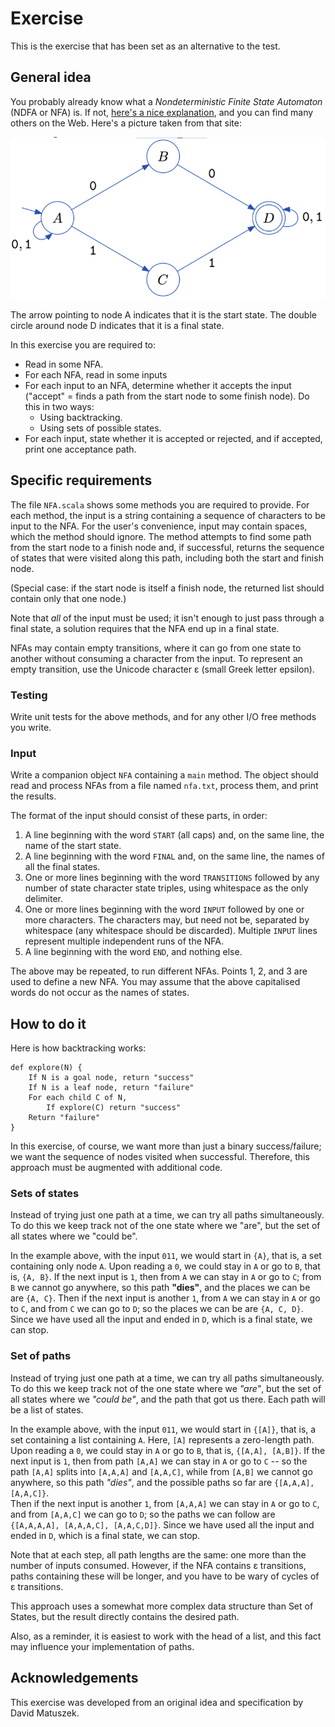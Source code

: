 # Exercise

This is the exercise that has been set as an alternative to the test.

## General idea

You probably already know what a *Nondeterministic Finite State Automaton* (NDFA or NFA) is. 
If not, [here's a nice explanation][nfa], and you can find many others on the Web.
Here's a picture taken from that site:

![example][nfa-image]

The arrow pointing to node A indicates that it is the start state. 
The double circle around node D indicates that it is a final state.

In this exercise you are required to:

+ Read in some NFA.
+ For each NFA, read in some inputs
+ For each input to an NFA, determine whether it accepts the input 
  ("accept" = finds a path from the start node to some finish node). Do this in two ways:
  	+ Using backtracking.
	+ Using sets of possible states.
+ For each input, state whether it is accepted or rejected, and if accepted, 
  print one acceptance path.

## Specific requirements

The file `NFA.scala` shows some methods you are required to provide.
For each method, the input is a string containing a sequence of characters to be input to the NFA.
For the user's convenience, input may contain spaces, which the method should ignore. 
The method attempts to find some path from the start node to a finish node and, if successful, 
returns the sequence of states that were visited along this path, including both the start and 
finish node. 

(Special case: if the start node is itself a finish node, the returned list should contain only 
that one node.) 

Note that *all* of the input must be used; it isn't enough to just pass through a final 
state, a solution requires that the NFA end up in a final state.

NFAs may contain empty transitions, where it can go from one state to another without consuming 
a character from the input. To represent an empty transition, use the Unicode character ε (small 
Greek letter epsilon). 

### Testing

Write unit tests for the above methods, and for any other I/O free methods you write.

### Input

Write a companion object `NFA` containing a `main` method. 
The object should read and process NFAs from a file named `nfa.txt`, 
process them, and print the results. 

The format of the input should consist of these parts, in order:

1. A line beginning with the word `START` (all caps) and, on the same line, the name of the 
   start state.
1. A line beginning with the word `FINAL` and, on the same line, the names of all the final states.
1. One or more lines beginning with the word `TRANSITIONS` followed by any number of 
   state character state triples, using whitespace as the only delimiter.
1. One or more lines beginning with the word `INPUT` followed by one or more characters. 
   The characters may, but need not be, separated by whitespace (any whitespace should 
   be discarded). Multiple `INPUT` lines represent multiple independent runs of the NFA.
1. A line beginning with the word `END`, and nothing else.

The above may be repeated, to run different NFAs. Points 1, 2, and 3 are used to define a new NFA. 
You may assume that the above capitalised words do not occur as the names of states.

## How to do it

Here is how backtracking works:
```
def explore(N) {
    If N is a goal node, return "success"
    If N is a leaf node, return "failure"
    For each child C of N,
        If explore(C) return "success"
    Return "failure"
}
```
In this exercise, of course, we want more than just a binary success/failure; 
we want the sequence of nodes visited when successful. 
Therefore, this approach must be augmented with additional code.

### Sets of states

Instead of trying just one path at a time, we can try all paths simultaneously. 
To do this we keep track not of the one state where we "are", but the set of all states 
where we "could be".

In the example above, with the input `011`, we would start in `{A}`, 
that is, a set containing only node `A`. 
Upon reading a `0`, we could stay in `A` or go to `B`, that is, `{A, B}`. 
If the next input is `1`, then from `A` we can stay in `A` or go to `C`; from `B` 
we cannot go anywhere, so this path **"dies"**, and the places we can be are `{A, C}`. 
Then if the next input is another `1`, from `A` we can stay in `A` or go to `C`, 
and from `C` we can go to `D`; so the places we can be are `{A, C, D}`. 
Since we have used all the input and ended in `D`, which is a final state, we can stop.

### Set of paths

Instead of trying just one path at a time, we can try all paths simultaneously. 
To do this we keep track not of the one state where we *"are"*, but the set of all states 
where we *"could be"*, and the path that got us there. Each path will be a list of states.

In the example above, with the input `011`, we would start in `{[A]}`, that is, 
a set containing a list containing `A`. 
Here, `[A]` represents a zero-length path. 
Upon reading a `0`, we could stay in `A` or go to `B`, that is, `{[A,A], [A,B]}`. 
If the next input is `1`, then from path `[A,A]` we can stay in `A` or go to `C` -- so 
the path `[A,A]` splits into `[A,A,A]` and `[A,A,C]`, while from `[A,B]` 
we cannot go anywhere, so this path *"dies"*, and the possible paths so far are 
`{[A,A,A],[A,A,C]}`.  
Then if the next input is another `1`, from `[A,A,A]` we can stay in `A` or go to `C`, 
and from `[A,A,C]` we can go to `D`; so the paths we can follow are 
`{[A,A,A,A], [A,A,A,C], [A,A,C,D]}`. Since we have used all the input and ended in `D`, 
which is a final state, we can stop.

Note that at each step, all path lengths are the same: one more than the number of inputs consumed. 
However, if the NFA contains ε transitions, paths containing these will be longer, and you have to 
be wary of cycles of ε transitions.

This approach uses a somewhat more complex data structure than Set of States, 
but the result directly contains the desired path.

Also, as a reminder, it is easiest to work with the head of a list, and this fact may 
influence your implementation of paths.

## Acknowledgements

This exercise was developed from an original idea and specification by David Matuszek.

[nfa]: https://people.cs.clemson.edu/%7Egoddard/texts/theoryOfComputation/3a.pdf
[nfa-image]: fsa.png
